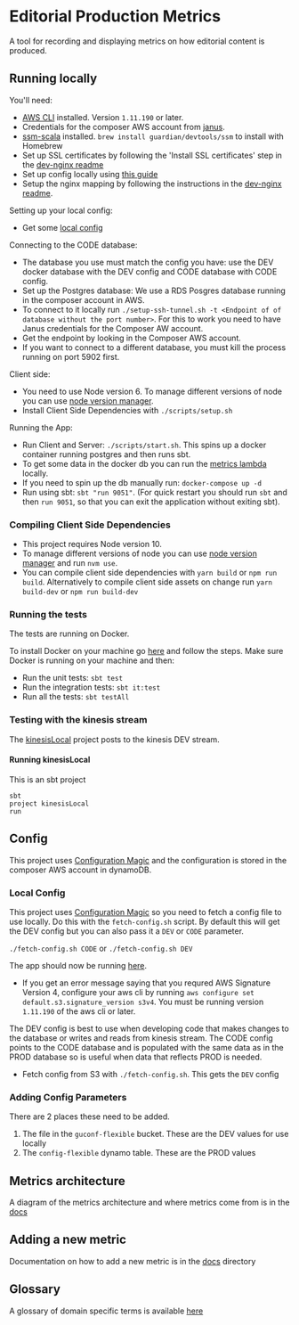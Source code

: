 # Editorial Production Metrics

A tool for recording and displaying metrics on how editorial content is produced.

## Running locally

You'll need:
 * [AWS CLI](http://docs.aws.amazon.com/cli/latest/userguide/installing.html) installed. Version `1.11.190` or later.
 * Credentials for the composer AWS account from [janus](https://janus.gutools.co.uk).
 * [ssm-scala](https://github.com/guardian/ssm-scala) installed. `brew install guardian/devtools/ssm` to install with Homebrew
 * Set up SSL certificates by following the 'Install SSL certificates' step in the [dev-nginx readme](https://github.com/guardian/dev-nginx)
 * Set up config locally using [this guide](#local-config)
 * Setup the nginx mapping by following the instructions in the [dev-nginx readme](https://github.com/guardian/dev-nginx#install-config-for-an-application).

Setting up your local config:
 * Get some [local config](#local-config)

 Connecting to the CODE database:
 * The database you use must match the config you have: use the DEV docker database with the DEV config and CODE database with CODE config.
 * Set up the Postgres database: We use a RDS Posgres database running in the composer account in AWS.
 * To connect to it locally run `./setup-ssh-tunnel.sh -t <Endpoint of of database without the port number>`. For this to work you need to have Janus credentials for the Composer AW account.
 * Get the endpoint by looking in the Composer AWS account.
 * If you want to connect to a different database, you must kill the process running on port 5902 first.

 Client side:
 * You need to use Node version 6. To manage different versions of node you can use [node version manager](https://github.com/creationix/nvm).
 * Install Client Side Dependencies with `./scripts/setup.sh`

 Running the App:
 * Run Client and Server: `./scripts/start.sh`. This spins up a docker container running postgres and then runs sbt.
 * To get some data in the docker db you can run the [metrics lambda](https://github.com/guardian/production-metrics-lambdas) locally.
 * If you need to spin up the db manually run: `docker-compose up -d`
 * Run using sbt: `sbt "run 9051"`. (For quick restart you should run `sbt` and then `run 9051`, so that you can exit the application without exiting sbt).

### Compiling Client Side Dependencies

- This project requires Node version 10.
- To manage different versions of node you can use [node version manager](https://github.com/creationix/nvm) and run `nvm use`.
- You can compile client side dependencies with `yarn build` or `npm run build`.
Alternatively to compile client side assets on change run `yarn build-dev` or `npm run build-dev`

### Running the tests

The tests are running on Docker.

To install Docker on your machine go [here](https://docs.docker.com/docker-for-mac/install/#install-and-run-docker-for-mac) and follow the steps.
Make sure Docker is running on your machine and then:

- Run the unit tests: `sbt test`
- Run the integration tests: `sbt it:test`
- Run all the tests: `sbt testAll`

### Testing with the kinesis stream

The [kinesisLocal](/kinesisLocal) project posts to the kinesis DEV stream.

#### Running kinesisLocal

This is an sbt project
```
sbt
project kinesisLocal
run
```

## Config

This project uses [Configuration Magic](https://github.com/guardian/configuration-magic) and the configuration is stored in the composer AWS account in dynamoDB.

### Local Config

This project uses [Configuration Magic](https://github.com/guardian/configuration-magic/) so you need to fetch a config file to use locally. Do this with the `fetch-config.sh` script. By default this will get the DEV config but you can also pass it a `DEV` or `CODE` parameter.

`./fetch-config.sh CODE` or `./fetch-config.sh DEV`

The app should now be running [here](https://productionmetrics.local.dev-gutools.co.uk/).

 - If you get an error message saying that you requred AWS Signature Version 4, configure your aws cli by running `aws configure set default.s3.signature_version s3v4`. You must be running version `1.11.190` of the aws cli or later.

The DEV config is best to use when developing code that makes changes to the database or writes and reads from kinesis stream. The CODE config points to the CODE database and is populated with the same data as in the PROD database so is useful when data that reflects PROD is needed.

 - Fetch config from S3 with `./fetch-config.sh`. This gets the `DEV` config

### Adding Config Parameters

There are 2 places these need to be added.
1. The file in the `guconf-flexible` bucket. These are the DEV values for use locally
2. The `config-flexible` dynamo table. These are the PROD values

## Metrics architecture

A diagram of the metrics architecture and where metrics come from is in the [docs](/docs/architecture.md)

## Adding a new metric

Documentation on how to add a new metric is in the [docs](/docs) directory

## Glossary

A glossary of domain specific terms is available [here](/docs/glossary.md)
